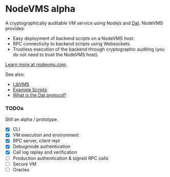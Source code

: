 # NodeVMS alpha

A cryptographically auditable VM service using Nodejs and [Dat](https://github.com/datproject/dat). NodeVMS provides:

 - Easy deployment of backend scripts on a NodeVMS host.
 - RPC connectivity to backend scripts using Websockets.
 - Trustless execution of the backend through cryptographic auditing (you do not need to trust the NodeVMS host).

[Learn more at nodevms.com](https://nodevms.com).

See also:

 - [LibVMS](https://github.com/pfrazee/libvms)
 - [Example Scripts](./examples)
 - [What is the Dat protocol?](https://beakerbrowser.com/docs/inside-beaker/)

### TODOs

Still an alpha / prototype.

 - [x] CLI
 - [x] VM execution and environment
 - [x] RPC server, client repl
 - [x] Debugmode authentication
 - [x] Call log replay and verification
 - [ ] Production authentication & signed RPC calls
 - [ ] Secure VM
 - [ ] Oracles